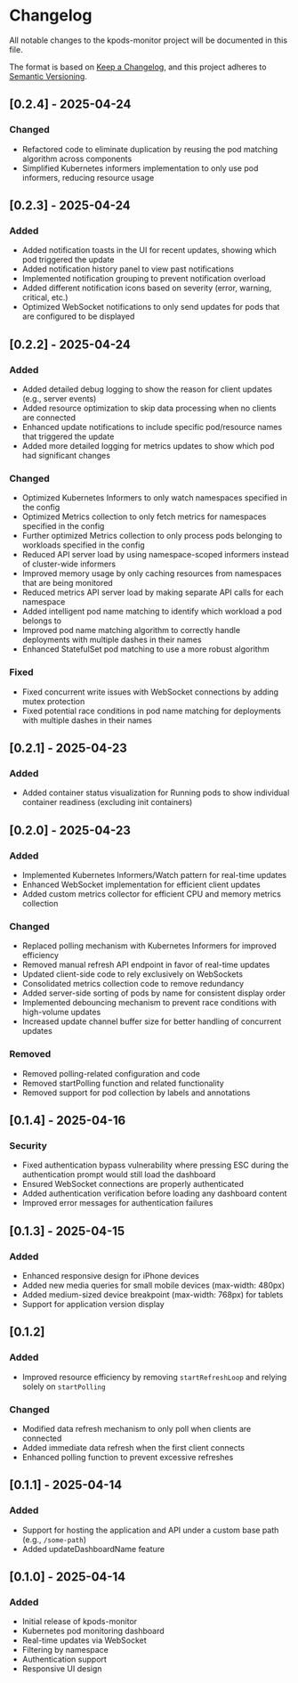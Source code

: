 # Changelog

All notable changes to the kpods-monitor project will be documented in this file.

The format is based on [Keep a Changelog](https://keepachangelog.com/en/1.0.0/),
and this project adheres to [Semantic Versioning](https://semver.org/spec/v2.0.0.html).
## [0.2.4] - 2025-04-24

### Changed

- Refactored code to eliminate duplication by reusing the pod matching algorithm across components
- Simplified Kubernetes informers implementation to only use pod informers, reducing resource usage


## [0.2.3] - 2025-04-24

### Added

- Added notification toasts in the UI for recent updates, showing which pod triggered the update
- Added notification history panel to view past notifications
- Implemented notification grouping to prevent notification overload
- Added different notification icons based on severity (error, warning, critical, etc.)
- Optimized WebSocket notifications to only send updates for pods that are configured to be displayed

## [0.2.2] - 2025-04-24

### Added
- Added detailed debug logging to show the reason for client updates (e.g., server events)
- Added resource optimization to skip data processing when no clients are connected
- Enhanced update notifications to include specific pod/resource names that triggered the update
- Added more detailed logging for metrics updates to show which pod had significant changes

### Changed
- Optimized Kubernetes Informers to only watch namespaces specified in the config
- Optimized Metrics collection to only fetch metrics for namespaces specified in the config
- Further optimized Metrics collection to only process pods belonging to workloads specified in the config
- Reduced API server load by using namespace-scoped informers instead of cluster-wide informers
- Improved memory usage by only caching resources from namespaces that are being monitored
- Reduced metrics API server load by making separate API calls for each namespace
- Added intelligent pod name matching to identify which workload a pod belongs to
- Improved pod name matching algorithm to correctly handle deployments with multiple dashes in their names
- Enhanced StatefulSet pod matching to use a more robust algorithm

### Fixed
- Fixed concurrent write issues with WebSocket connections by adding mutex protection
- Fixed potential race conditions in pod name matching for deployments with multiple dashes in their names

## [0.2.1] - 2025-04-23

### Added
- Added container status visualization for Running pods to show individual container readiness (excluding init containers)

## [0.2.0] - 2025-04-23

### Added
- Implemented Kubernetes Informers/Watch pattern for real-time updates
- Enhanced WebSocket implementation for efficient client updates
- Added custom metrics collector for efficient CPU and memory metrics collection

### Changed
- Replaced polling mechanism with Kubernetes Informers for improved efficiency
- Removed manual refresh API endpoint in favor of real-time updates
- Updated client-side code to rely exclusively on WebSockets
- Consolidated metrics collection code to remove redundancy
- Added server-side sorting of pods by name for consistent display order
- Implemented debouncing mechanism to prevent race conditions with high-volume updates
- Increased update channel buffer size for better handling of concurrent updates

### Removed
- Removed polling-related configuration and code
- Removed startPolling function and related functionality
- Removed support for pod collection by labels and annotations

## [0.1.4] - 2025-04-16

### Security
- Fixed authentication bypass vulnerability where pressing ESC during the authentication prompt would still load the dashboard
- Ensured WebSocket connections are properly authenticated
- Added authentication verification before loading any dashboard content
- Improved error messages for authentication failures

## [0.1.3] - 2025-04-15

### Added
- Enhanced responsive design for iPhone devices
- Added new media queries for small mobile devices (max-width: 480px)
- Added medium-sized device breakpoint (max-width: 768px) for tablets
- Support for application version display

## [0.1.2]

### Added
- Improved resource efficiency by removing `startRefreshLoop` and relying solely on `startPolling`

### Changed
- Modified data refresh mechanism to only poll when clients are connected
- Added immediate data refresh when the first client connects
- Enhanced polling function to prevent excessive refreshes

## [0.1.1] - 2025-04-14

### Added
- Support for hosting the application and API under a custom base path (e.g., `/some-path`)
- Added updateDashboardName feature

## [0.1.0] - 2025-04-14

### Added
- Initial release of kpods-monitor
- Kubernetes pod monitoring dashboard
- Real-time updates via WebSocket
- Filtering by namespace
- Authentication support
- Responsive UI design
